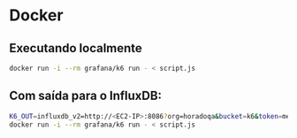 # Docker

## Executando localmente

```bash
docker run -i --rm grafana/k6 run - < script.js
```
## Com saída para o InfluxDB:

```bash
K6_OUT=influxdb_v2=http://<EC2-IP>:8086?org=horadoqa&bucket=k6&token=meu-token-superseguro \
docker run -i --rm grafana/k6 run - < script.js
```
